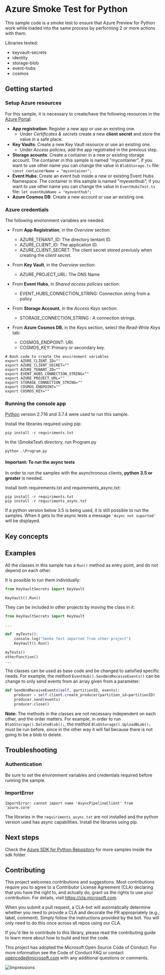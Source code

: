 # Azure Smoke Test for Python
This sample code is a smoke test to ensure that Azure Preview for Python work while loaded into the same process by performing 2 or more actions with them.

Libraries tested:
* keyvault-secrets
* identity
* storage-blob
* event-hubs
* cosmos

## Getting started
### Setup Azure resources
For this sample, it is necessary to create/have the following resources in the [Azure Portal](https://portal.azure.com/):
* **App registration**: Register a new app or use an existing one.
  * Under _Certificates & secrets_ create a new **client secret** and store the value in a safe place.
* **Key Vaults**: Create a new Key Vault resource or use an existing one.
  * Under _Access policies_, add the app registrated in the previous step.
* **Storage acounts**: Create a container in a new or existing storage account. The container in this sample is named "mycontainer", if you want to use other name you can change the value in `BlobStorage.ts` file:
`const containerName = "mycontainer";`
* **Event Hubs**: Create an event hub inside a new or existing Event Hubs Namespace. The container in this sample is named "myeventhub", if you want to use other name you can change the value in `EventHubsTest.ts` file: `let eventHubName = "myeventhub";`
* **Azure Cosmos DB**: Create a new account or use an existing one.

### Azure credentials
The following environment variables are needed:
* From **App Registration**, in the _Overview_ section:
    * AZURE_TENANT_ID: The directory tentant ID.
    * AZURE_CLIENT_ID: The application ID.
    * AZURE_CLIENT_SECRET: The client secret stored previusly when creating the _client secret_.

* From **Key Vault**, in the _Overview_ section:
  * AZURE_PROJECT_URL: The DNS Name

* From **Event Hubs**, in _Shared access policies_ section:
  * EVENT_HUBS_CONNECTION_STRING: Connection string from a policy

* From **Storage Account**, in the _Access Keys_ section:
  * STORAGE_CONNECTION_STRING : A connection strings.

* From **Azure Cosmos DB**, in the _Keys_ section, select the _Read-Write Keys_ tab:
  * COSMOS_ENDPOINT: URI.
  * COSMOS_KEY: Primary or secondary key.

```
# Bash code to create the environment variables
export AZURE_CLIENT_ID=""
export AZURE_CLIENT_SECRET=""
export AZURE_TENANT_ID=""
export EVENT_HUBS_CONNECTION_STRING=""
export AZURE_PROJECT_URL=""
export STORAGE_CONNECTION_STRING=""
export COSMOS_ENDPOINT=""
export COSMOS_KEY=""
```

### Running the console app
[Python](https://www.python.org/downloads/) version 2.7.16 and 3.7.4 were used to run this sample.

Install the libraries required using pip:
```
pip install -r requiriments.txt
```

In the \SmokeTest\ directory, run Program.py
```
python .\Program.py
```

#### Important: To run the async tests
In order to run the samples with the asynchronous clients, **python 3.5 or greater** is needed.

Install both requirements.txt and requirements_async.txt:
```
pip install -r requiriments.txt
pip install -r requiriments_async.txt
```

If a python version below 3.5 is being used, it is still possible to run the samples. When it gets to the async tests a message `'Async not suported'` will be displayed.

## Key concepts

## Examples
All the classes in this sample has a `Run()` method as entry point, and do not depend on each other. 

It is possible to run them individually:
```python
from KeyVaultSecrets import KeyVault

KeyVault().Run()
```

They can be included in other projects by moving the class in it:
```python
from KeyVaultSecrets import KeyVault

...

def  myTests():
    console.log("Smoke Test imported from other project")
    KeyVault().Run()

myTests()
otherFunction()
...
```

The classes can be used as base code and be changed to satisfied specific needs. For example, the method `EventHub().SendAndReceiveEvents()` can be change to only send events from an array given from a parameter:
```python
def SendAndReceiveEvents(self, partitionID, events):
    producer = self.client.create_producer(partition_id=partitionID)
    producer.send(events)
    producer.close()
```

**Note:** The methods in the classes are not necessary independent on each other, and the order matters. For example, in order to run `BlobStorage().DeleteBlob();`, the method `BlobStorage().UploadBLob();` must be run before, since in the other way it will fail because there is not going to be a blob to delete.

## Troubleshooting

### Authentication
Be sure to set the environment variables and credentials required before running the sample.

### ImportError
`ImportError: cannot import name 'AsyncPipelineClient' from 'azure.core'`

The libraries in the `requiriments_async.txt` are not installed and the python version used has async capabilities. Install the libraries using pip.

## Next steps
Check the [Azure SDK for Python Repository](https://github.com/Azure/azure-sdk-for-python/tree/master/sdk) for more samples inside the sdk folder.

## Contributing
This project welcomes contributions and suggestions. Most contributions require you to agree to a Contributor License Agreement (CLA) declaring that you have the right to, and actually do, grant us the rights to use your contribution. For details, visit https://cla.microsoft.com.

When you submit a pull request, a CLA-bot will automatically determine whether you need to provide a CLA and decorate the PR appropriately (e.g., label, comment). Simply follow the instructions provided by the bot. You will only need to do this once across all repos using our CLA.

If you'd like to contribute to this library, please read the contributing guide to learn more about how to build and test the code.

This project has adopted the Microsoft Open Source Code of Conduct. For more information see the Code of Conduct FAQ or contact opencode@microsoft.com with any additional questions or comments.

![Impressions](https://azure-sdk-impressions.azurewebsites.net/api/impressions/azure-sdk-for-python%2Fsamples%2Fsmoketest%2FREADME.png)

